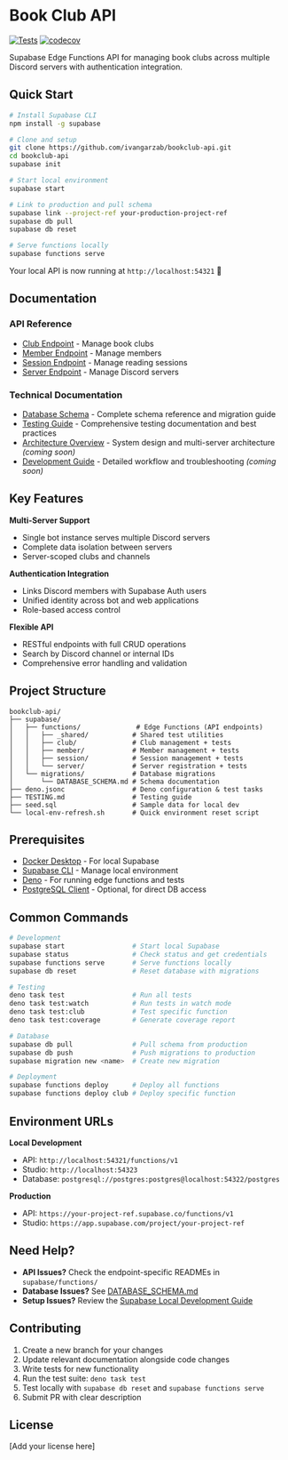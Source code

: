 # Book Club API

[![Tests](https://github.com/ivangarzab/bookclub-api/actions/workflows/test.yml/badge.svg)](https://github.com/ivangarzab/bookclub-api/actions/workflows/test.yml)
[![codecov](https://codecov.io/gh/ivangarzab/bookclub-api/branch/main/graph/badge.svg)](https://codecov.io/gh/ivangarzab/bookclub-api)

Supabase Edge Functions API for managing book clubs across multiple Discord servers with authentication integration.

## Quick Start

```bash
# Install Supabase CLI
npm install -g supabase

# Clone and setup
git clone https://github.com/ivangarzab/bookclub-api.git
cd bookclub-api
supabase init

# Start local environment
supabase start

# Link to production and pull schema
supabase link --project-ref your-production-project-ref
supabase db pull
supabase db reset

# Serve functions locally
supabase functions serve
```

Your local API is now running at `http://localhost:54321` 🚀

## Documentation

### API Reference
- [Club Endpoint](supabase/functions/club/README.md) - Manage book clubs
- [Member Endpoint](supabase/functions/member/README.md) - Manage members
- [Session Endpoint](supabase/functions/session/README.md) - Manage reading sessions
- [Server Endpoint](supabase/functions/server/README.md) - Manage Discord servers

### Technical Documentation
- [Database Schema](supabase/migrations/DATABASE_SCHEMA.md) - Complete schema reference and migration guide
- [Testing Guide](TESTING.md) - Comprehensive testing documentation and best practices
- [Architecture Overview](docs/ARCHITECTURE.md) - System design and multi-server architecture *(coming soon)*
- [Development Guide](docs/DEVELOPMENT_GUIDE.md) - Detailed workflow and troubleshooting *(coming soon)*

## Key Features

**Multi-Server Support**
- Single bot instance serves multiple Discord servers
- Complete data isolation between servers
- Server-scoped clubs and channels

**Authentication Integration**
- Links Discord members with Supabase Auth users
- Unified identity across bot and web applications
- Role-based access control

**Flexible API**
- RESTful endpoints with full CRUD operations
- Search by Discord channel or internal IDs
- Comprehensive error handling and validation

## Project Structure

```
bookclub-api/
├── supabase/
│   ├── functions/              # Edge Functions (API endpoints)
│   │   ├── _shared/           # Shared test utilities
│   │   ├── club/              # Club management + tests
│   │   ├── member/            # Member management + tests
│   │   ├── session/           # Session management + tests
│   │   └── server/            # Server registration + tests
│   └── migrations/            # Database migrations
│       └── DATABASE_SCHEMA.md # Schema documentation
├── deno.jsonc                 # Deno configuration & test tasks
├── TESTING.md                 # Testing guide
├── seed.sql                   # Sample data for local dev
└── local-env-refresh.sh       # Quick environment reset script
```

## Prerequisites

- [Docker Desktop](https://www.docker.com/products/docker-desktop) - For local Supabase
- [Supabase CLI](https://supabase.com/docs/guides/cli) - Manage local environment
- [Deno](https://deno.land/) - For running edge functions and tests
- [PostgreSQL Client](https://www.postgresql.org/download/) - Optional, for direct DB access

## Common Commands

```bash
# Development
supabase start                 # Start local Supabase
supabase status                # Check status and get credentials
supabase functions serve       # Serve functions locally
supabase db reset              # Reset database with migrations

# Testing
deno task test                 # Run all tests
deno task test:watch           # Run tests in watch mode
deno task test:club            # Test specific function
deno task test:coverage        # Generate coverage report

# Database
supabase db pull               # Pull schema from production
supabase db push               # Push migrations to production
supabase migration new <name>  # Create new migration

# Deployment
supabase functions deploy      # Deploy all functions
supabase functions deploy club # Deploy specific function
```

## Environment URLs

**Local Development**
- API: `http://localhost:54321/functions/v1`
- Studio: `http://localhost:54323`
- Database: `postgresql://postgres:postgres@localhost:54322/postgres`

**Production**
- API: `https://your-project-ref.supabase.co/functions/v1`
- Studio: `https://app.supabase.com/project/your-project-ref`

## Need Help?

- **API Issues?** Check the endpoint-specific READMEs in `supabase/functions/`
- **Database Issues?** See [DATABASE_SCHEMA.md](supabase/migrations/DATABASE_SCHEMA.md)
- **Setup Issues?** Review the [Supabase Local Development Guide](https://supabase.com/docs/guides/local-development)

## Contributing

1. Create a new branch for your changes
2. Update relevant documentation alongside code changes
3. Write tests for new functionality
4. Run the test suite: `deno task test`
5. Test locally with `supabase db reset` and `supabase functions serve`
6. Submit PR with clear description

## License

[Add your license here]